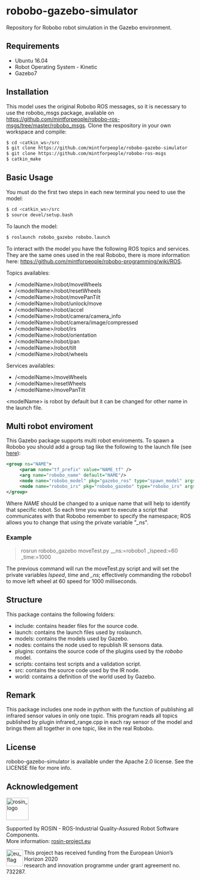 # robobo-gazebo-simulator

Repository for Robobo robot simulation in the Gazebo environment.

## Requirements

* Ubuntu 16.04
* Robot Operating System - Kinetic
* Gazebo7

## Installation

This model uses the original Robobo ROS messages, so it is necessary to use the robobo_msgs package, avaliable on https://github.com/mintforpeople/robobo-ros-msgs/tree/master/robobo_msgs.
Clone the respository in your own workspace and compile:


```bash
$ cd <catkin_ws>/src
$ git clone https://github.com/mintforpeople/robobo-gazebo-simulator
$ git clone https://github.com/mintforpeople/robobo-ros-msgs
$ catkin_make
```

## Basic Usage

You must do the first two steps in each new terminal you need to use the model:

```bash
$ cd <catkin_ws>/src
$ source devel/setup.bash
```

To launch the model:

```bash
$ roslaunch robobo_gazebo robobo.launch
```

To interact with the model you have the following ROS topics and services. They are the same ones used in the real Robobo, there is more information here: https://github.com/mintforpeople/robobo-programming/wiki/ROS.

Topics availables:

* /\<modelName\>/robot/moveWheels
* /\<modelName\>/robot/resetWheels
* /\<modelName\>/robot/movePanTilt
* /\<modelName\>/robot/unlock/move
* /\<modelName\>/robot/accel
* /\<modelName\>/robot/camera/camera_info
* /\<modelName\>/robot/camera/image/compressed
* /\<modelName\>/robot/irs
* /\<modelName\>/robot/orientation
* /\<modelName\>/robot/pan
* /\<modelName\>/robot/tilt
* /\<modelName\>/robot/wheels

Services availables:

* /\<modelName>\/moveWheels
* /\<modelName>\/resetWheels
* /\<modelName>\/movePanTilt

\<modelName\> is robot by default but it can be changed for other name in the launch file.

## Multi robot enviroment

This Gazebo package supports multi robot enviroments. To spawn a Robobo you should add a group tag like the following to the launch file (see [here](launch/robobo.launch)):

```xml
<group ns="NAME">
     <param name="tf_prefix" value="NAME_tf" />
     <arg name="robobo_name" default="NAME"/>
     <node name="robobo_model" pkg="gazebo_ros" type="spawn_model" args="-file $(find robobo_gazebo)/models/robobo/model.sdf -sdf -x 1.0 -y -0.0 -z 0.0 -Y 3.14159 -model $(arg robobo_name)" />
     <node name="robobo_irs" pkg="robobo_gazebo" type="robobo_irs" args="-n $(arg robobo_name)"/>
</group>
```

Where *NAME* should be changed to a unique name that will help to identify that specific robot. So each time you want to execute a script that communicates with that Robobo remember to specify the namespace; ROS allows you to change that using the private variable "*_ns*".

### Example

> rosrun robobo_gazebo moveTest.py __ns:=robobo1 _lspeed:=60 _time:=1000

The previous command will run the moveTest.py script and will set the private variables *lspeed*, *time* and *_ns*; effectively commanding the robobo1 to move left wheel at 60 speed for 1000 milliseconds.

## Structure

This package contains the following folders:

* include: contains header files for the source code.
* launch: contains the launch files used by roslaunch.
* models: contains the models used by Gazebo.
* nodes: contains the node used to republish IR sensons data.
* plugins: contains the source code of the plugins used by the *robobo* model.
* scripts: contains test scripts and a validation script.
* src: contains the source code used by the IR node.
* world: contains a definition of the world used by Gazebo.

## Remark

This package includes one node in python with the function of publishing all infrared sensor values in only one topic. This program reads all topics published by plugin infrared_range.cpp in each ray sensor of the model and brings them all together in one topic, like in the real Robobo.

## License

robobo-gazebo-simulator is available under the Apache 2.0 license. See the LICENSE file for more info.

## Acknowledgement
<!-- 
    ROSIN acknowledgement from the ROSIN press kit
    @ https://github.com/rosin-project/press_kit
-->

<a href="http://rosin-project.eu">
  <img src="http://rosin-project.eu/wp-content/uploads/rosin_ack_logo_wide.png" 
       alt="rosin_logo" height="60" >
</a>

Supported by ROSIN - ROS-Industrial Quality-Assured Robot Software Components.  
More information: <a href="http://rosin-project.eu">rosin-project.eu</a>

<img src="http://rosin-project.eu/wp-content/uploads/rosin_eu_flag.jpg" 
     alt="eu_flag" height="45" align="left" >  

This project has received funding from the European Union’s Horizon 2020  
research and innovation programme under grant agreement no. 732287. 




